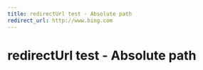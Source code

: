 ```yaml
---
title: redirectUrl test - Absolute path
redirect_url: http://www.bing.com
---
```



# redirectUrl test - Absolute path
 
